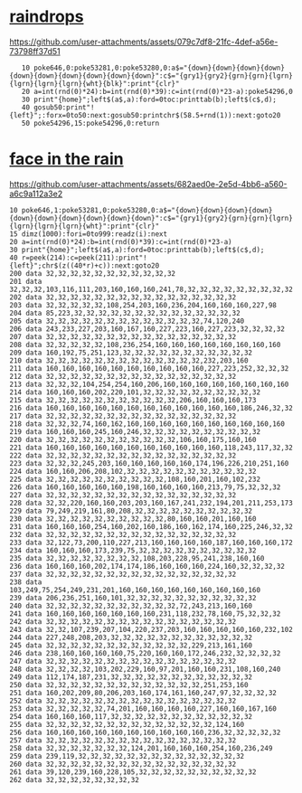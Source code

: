 # [raindrops](https://stigc.dk/c64/basic/?s=2fZAxbsMgGEZ3TuEiBmidCoOJEiwPGDtN1cpElEi5UPdGGZIO7UHMnThDQaSqs1T6hg94PzxR0WJnXoZlvSypTE1wtqpmncauUAvDdPwnUOrE-HPwlzB9p_jPv0zvwX9AubPPo4vUCQJGC9XGFbZjjym5ZzWR3XyDr4nUNwRfKJK1araOuoBH93zjdILN67BxCCtURmpjbN9SZ3R-0qkOd-RKaFT2pAFcFE_mbd8JetW6C_4LNqCmRZw-pOl4NA4HJ284vbUIi9WjeEheFSG_jDOMApG_MxtWYq4r7eD2dvwB)
https://github.com/user-attachments/assets/079c7df8-21fc-4def-a56e-73798ff37d51
```basic
   10 poke646,0:poke53281,0:poke53280,0:a$="{down}{down}{down}{down}{down}{down}{down}{down}{down}{down}":c$="{gry1}{gry2}{grn}{grn}{lgrn}{lgrn}{lgrn}{lgrn}{wht}{blk}":print"{clr}"
   20 a=int(rnd(0)*24):b=int(rnd(0)*39):c=int(rnd(0)*23-a):poke54296,0
   30 print"{home}";left$(a$,a):ford=0toc:printtab(b);left$(c$,d);
   40 gosub50:print"!{left}";:forx=0to50:next:gosub50:printchr$(58.5+rnd(1)):next:goto20
   50 poke54296,15:poke54296,0:return
```
# [face in the rain](https://stigc.dk/c64/basic/?s=2nVfbbuIwEH3vV7CIh6SbXXl8ie1UaL8lBdqitlBFkbrbin_fGdu5EiCJVAcXZWaOj88cG2CLj-PrLpVpAhnNlOAGElbPGc7z1Xr5vT1-Hk7znstsQxmei39woien5yE83i48P19KDPwo9ody-b15K07LO1CL7f79KwLGWJw9HYv9mpVHa21W7PLtV7SPsz_L38uH7LD7W-I0hHG2yNeYJioO24jF91zG2WP7C2HjbNN5Q_zK4zuB3PjyL8f33Wn58LZ7KldRvkpyV31L1TceYpk_Ro9xeGOzSrbxw51ki2L9sdu9RhwkVQhziMOyfnzT-5h481Ksoq8okuy-iH9u4tiv4PlYHjlD_Gyxzct8IXhy9Q_fhN6bwEQCgJsLkHCap6weXEKizfV8fFzl80AxGAjMJFzJGgoXKc5lFxbXiTWYQvoURuFXYlJxNQm1xvqc6CCqUx_KpUBwwoFpeNM1QELUnnfr67msmcusEVOqy9TAwBzW53BfWFwd0qcAVyhGAAA2CTmn4dnBWGgVHjEq6rjqIJirOBBn0pdea4E13Nvb7IE8XwR2AQLFOYObIMYq7wyMFhidTmOwHga1gQ5egZgrP-jLT1d642OxYBI7wKBU4TO9hYGPVSBUDGrVFOcwg0HA7pJkk7oGMVeEvC9CWnnfd5s9R3otbh3HAcy3qVtFT4QkFvQGXPIoDKM0SJ7ic4MHw1w7Y_g1EVpz3sYgEm3JZloQ5iqQdxTomq7mQHSMmA4vsh-w0q2B0wGnhG8kHjSIuLjEARZjIDHM0XgDgxilQNOGBo0CxYACGwfidb_WfRV6DLet3cNirgJFo0Dg2MHEGmk8-C0MSNHoniwpzYAPAiUTna2-BOKGBN2BRhvKTWJV2EvTIjEddmFHFg2T9o4ST2IXxFwRiiBCujuRfNwJKr2SBLS3-7oTiqBC177u-K5aDUagkGONUHNnX62txeARPkhrcd5HOTz5nSaWcyUoOyYITDvV4K3IH8l01RL6oiu6pmaUJkjQ6VYa17oUNA7DhCsg2kVgL_ivrC6B4tzuSAy80yyubfkZgLnqkwN3QKdE5pFSVas7KnQ7Wfk53WJldQZD6Bmj3UujAKiJd0AVjJeYUy3dOcDMetdNm_12hgcBrKa1dMvPlZ0a_smh5WDHkqqa_3WAP-R6oEfWV1OBg7ctDJ148SM3OSs_V3DKXAkkiH366uOMPE1azFAZHbY54Fk7oXjKZqJOq1-61v94EzZsK12Tbh5Q6XWR_Qc)
https://github.com/user-attachments/assets/682aed0e-2e5d-4bb6-a560-a6c9a112a3e2
```basic
10 poke646,1:poke53281,0:poke53280,0:a$="{down}{down}{down}{down}{down}{down}{down}{down}{down}{down}":c$="{gry1}{gry2}{grn}{grn}{lgrn}{lgrn}{lgrn}{lgrn}{wht}":print"{clr}"
15 dimz(1000):fori=0to999:readz(i):next
20 a=int(rnd(0)*24):b=int(rnd(0)*39):c=int(rnd(0)*23-a)
30 print"{home}";left$(a$,a):ford=0toc:printtab(b);left$(c$,d);
40 r=peek(214):c=peek(211):print"!{left}";chr$(z((40*r)+c)):next:goto20
200 data 32,32,32,32,32,32,32,32,32,32,32
201 data 32,32,32,103,116,111,203,160,160,160,241,78,32,32,32,32,32,32,32,32,32
202 data 32,32,32,32,32,32,32,32,32,32,32,32,32,32,32,32
203 data 32,32,32,32,32,108,254,203,160,236,204,160,160,160,227,98
204 data 85,223,32,32,32,32,32,32,32,32,32,32,32,32,32,32
205 data 32,32,32,32,32,32,32,32,32,32,32,32,32,74,120,240
206 data 243,233,227,203,160,167,160,227,223,160,227,223,32,32,32,32
207 data 32,32,32,32,32,32,32,32,32,32,32,32,32,32,32,32
208 data 32,32,32,32,32,108,236,254,160,160,160,160,160,160,160,160
209 data 160,192,75,251,123,32,32,32,32,32,32,32,32,32,32,32
210 data 32,32,32,32,32,32,32,32,32,32,32,32,32,232,203,160
211 data 160,160,160,160,160,160,160,160,160,160,227,223,252,32,32,32
212 data 32,32,32,32,32,32,32,32,32,32,32,32,32,32,32,32
213 data 32,32,32,104,254,254,160,206,160,160,160,160,160,160,160,160
214 data 160,160,160,202,220,101,32,32,32,32,32,32,32,32,32,32
215 data 32,32,32,32,32,32,32,32,32,32,32,206,160,160,160,173
216 data 160,160,160,160,160,160,160,160,160,160,160,160,186,246,32,32
217 data 32,32,32,32,32,32,32,32,32,32,32,32,32,32,32,32
218 data 32,32,32,74,160,162,160,160,160,160,160,160,160,160,160,160
219 data 160,160,160,245,160,246,32,32,32,32,32,32,32,32,32,32
220 data 32,32,32,32,32,32,32,32,32,32,32,106,160,175,160,160
221 data 160,160,160,160,160,160,160,160,160,160,160,118,243,117,32,32
222 data 32,32,32,32,32,32,32,32,32,32,32,32,32,32,32,32
223 data 32,32,32,245,203,160,160,160,160,160,174,196,226,210,251,160
224 data 160,160,206,208,102,32,32,32,32,32,32,32,32,32,32,32
225 data 32,32,32,32,32,32,32,32,32,32,108,160,201,160,102,232
226 data 160,160,160,160,160,198,160,160,160,160,213,79,75,32,32,32
227 data 32,32,32,32,32,32,32,32,32,32,32,32,32,32,32,32
228 data 32,32,220,160,160,203,203,160,167,241,232,194,201,211,253,173
229 data 79,249,219,161,80,208,32,32,32,32,32,32,32,32,32,32
230 data 32,32,32,32,32,32,32,32,32,32,80,160,160,201,160,160
231 data 160,160,160,254,160,202,160,186,160,162,174,160,225,246,32,32
232 data 32,32,32,32,32,32,32,32,32,32,32,32,32,32,32,32
233 data 32,122,73,200,110,227,213,160,160,160,160,187,160,160,160,172
234 data 160,160,160,173,239,75,32,32,32,32,32,32,32,32,32,32
235 data 32,32,32,32,32,32,32,32,108,203,228,95,241,238,160,160
236 data 160,160,160,202,174,174,186,160,160,160,224,160,32,32,32,32
237 data 32,32,32,32,32,32,32,32,32,32,32,32,32,32,32,32
238 data 103,249,75,254,249,231,201,160,160,160,160,160,160,160,160,160
239 data 206,236,251,160,101,32,32,32,32,32,32,32,32,32,32,32
240 data 32,32,32,32,32,32,32,32,32,32,32,72,243,213,160,160
241 data 160,160,160,160,160,160,160,231,118,232,78,160,75,32,32,32
242 data 32,32,32,32,32,32,32,32,32,32,32,32,32,32,32,32
243 data 32,32,107,239,207,104,220,237,203,160,160,160,160,160,232,102
244 data 227,248,208,203,32,32,32,32,32,32,32,32,32,32,32,32
245 data 32,32,32,32,32,32,32,32,32,32,32,32,229,213,161,160
246 data 238,160,160,160,160,75,220,160,160,172,246,232,32,32,32,32
247 data 32,32,32,32,32,32,32,32,32,32,32,32,32,32,32,32
248 data 32,32,32,32,103,202,229,160,97,201,160,160,231,108,160,240
249 data 112,174,187,231,32,32,32,32,32,32,32,32,32,32,32,32
250 data 32,32,32,32,32,32,32,32,32,32,32,32,32,251,253,160
251 data 160,202,209,80,206,203,160,174,161,160,247,97,32,32,32,32
252 data 32,32,32,32,32,32,32,32,32,32,32,32,32,32,32,32
253 data 32,32,32,32,32,74,201,160,160,160,160,227,160,160,167,160
254 data 160,160,160,117,32,32,32,32,32,32,32,32,32,32,32,32
255 data 32,32,32,32,32,32,32,32,32,32,32,32,32,32,124,160
256 data 160,160,160,160,160,160,160,160,160,160,236,32,32,32,32,32
257 data 32,32,32,32,32,32,32,32,32,32,32,32,32,32,32,32
258 data 32,32,32,32,32,32,32,124,201,160,160,160,254,160,236,249
259 data 239,119,32,32,32,32,32,32,32,32,32,32,32,32,32,32
260 data 32,32,32,32,32,32,32,32,32,32,32,32,32,32,32,32
261 data 39,120,239,160,228,105,32,32,32,32,32,32,32,32,32,32
262 data 32,32,32,32,32,32,32,32
```
